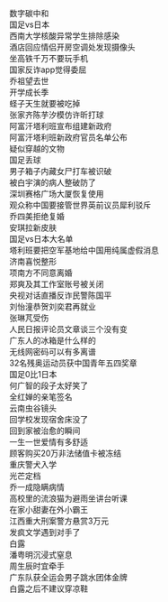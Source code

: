 数字碳中和  
国足vs日本  
西南大学核酸异常学生排除感染  
酒店回应情侣开房空调处发现摄像头  
坐高铁千万不要玩手机  
国家反诈app觉得委屈  
乔祖望去世  
开学成长季  
蛏子天生就要被吃掉  
张家齐陈芋汐模仿许昕打球  
阿富汗塔利班宣布组建新政府  
阿富汗塔利班新政府官员名单公布  
疑似穿越的文物  
国足丢球  
男子箱子内藏女尸打车被识破  
被白宇演的病人整破防了  
深圳赛格广场大厦恢复使用  
观众称中国要接管世界英前议员犀利驳斥  
乔四美拒绝复婚  
安琪拉新皮肤  
国足vs日本大名单  
塔利班要把空军基地给中国用纯属虚假消息  
济南喜悦整形  
项南方不同意离婚  
郑爽及其工作室账号被关闭  
央视对话直播反诈民警陈国平  
刘怡潼恭贺刘奕君再就业  
张琳芃受伤  
人民日报评论员文章谈三个没有变  
广东人的冰箱是什么样的  
无线网密码可以有多离谱  
32名残奥运动员获中国青年五四奖章  
国足0比1日本  
何广智的段子太好笑了  
全红婵的亲笔签名  
云南虫谷镜头  
回学校发现宿舍床没了  
回到家被治愈的瞬间  
一生一世爱情有多舒适  
顾客购买20万非法储值卡被冻结  
重庆警犬入学  
光芒定档  
乔一成隐瞒病情  
高校里的流浪猫为避雨坐讲台听课  
在家小甜妻在外小霸王  
江西重大刑案警方悬赏3万元  
发疯文学遇到对手了  
白露  
潘粤明沉浸式窒息  
周生辰时宜牵手  
广东队获全运会男子跳水团体金牌  
白露之后不建议穿凉鞋  
